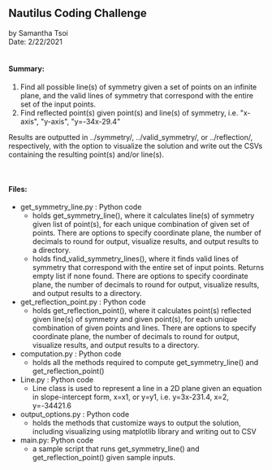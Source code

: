 ## Nautilus Coding Challenge <br />
by Samantha Tsoi <br />
Date: 2/22/2021 <br/>
<br />


#### Summary: <br />
1. Find all possible line(s) of symmetry given a set of points on an infinite plane, and the valid lines of symmetry that correspond with the entire set of the input points.
2. Find reflected point(s) given point(s) and line(s) of symmetry, i.e. "x-axis", "y-axis", "y=-34x-29.4"

Results are outputted in ../symmetry/, ../valid_symmetry/, or ../reflection/, respectively, with the option to visualize the solution and write out the CSVs containing the resulting point(s) and/or line(s).
<br />


<br />

#### Files: <br />
- get_symmetry_line.py : Python code
  + holds get_symmetry_line(), where it calculates line(s) of symmetry given list of point(s), for each unique combination of given set of points. There are options to specify coordinate plane, the number of decimals to round for output, visualize results, and output results to a directory.
  + holds find_valid_symmetry_lines(), where it finds valid lines of symmetry that correspond with the entire set of input points. Returns empty list if none found. There are options to specify coordinate plane, the number of decimals to round for output, visualize results, and output results to a directory.
- get_reflection_point.py : Python code
  + holds get_reflection_point(), where it calculates point(s) reflected given line(s) of symmetry and given point(s), for each unique combination of given points and lines. There are options to specify coordinate plane, the number of decimals to round for output, visualize results, and output results to a directory.
- computation.py : Python code
  + holds all the methods required to compute get_symmetry_line() and get_reflection_point()
- Line.py : Python code
  + Line class is used to represent a line in a 2D plane given an equation in slope-intercept form, x=x1, or y=y1, i.e. y=3x-231.4, x=2, y=-34421.6
- output_options.py : Python code
  + holds the methods that customize ways to output the solution, including visualizing using matplotlib library and writing out to CSV
- main.py: Python code
  + a sample script that runs get_symmetry_line() and get_reflection_point() given sample inputs.

<br />
<br />
